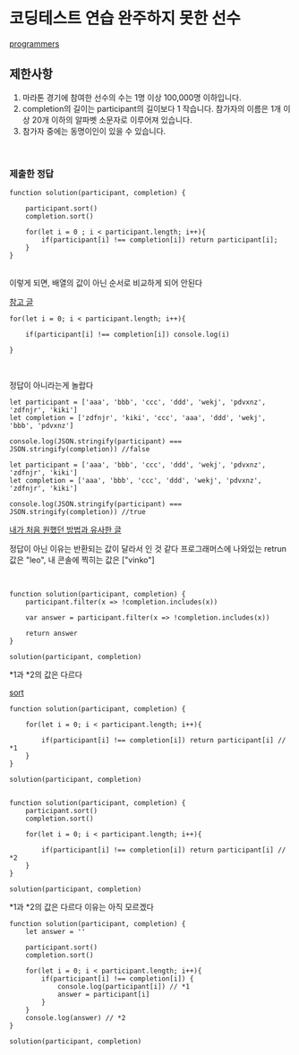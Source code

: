 # 코딩테스트 연습 완주하지 못한 선수

[programmers](https://programmers.co.kr/learn/courses/30/lessons/42576?language=javascript)

## 제한사항
1. 마라톤 경기에 참여한 선수의 수는 1명 이상 100,000명 이하입니다.
2. completion의 길이는 participant의 길이보다 1 작습니다.
참가자의 이름은 1개 이상 20개 이하의 알파벳 소문자로 이루어져 있습니다.
3. 참가자 중에는 동명이인이 있을 수 있습니다.

<br>

### 제출한 정답
```
function solution(participant, completion) {
    
    participant.sort()
    completion.sort()

    for(let i = 0 ; i < participant.length; i++){
        if(participant[i] !== completion[i]) return participant[i];
    }
}
```
<br>
이렇게 되면, 배열의 값이 아닌 순서로 비교하게 되어 안된다

[참고 글](https://soft91.tistory.com/84)

```
for(let i = 0; i < participant.length; i++){

    if(participant[i] !== completion[i]) console.log(i)

}
```
<br>

정답이 아니라는게 놀랍다

```
let participant = ['aaa', 'bbb', 'ccc', 'ddd', 'wekj', 'pdvxnz', 'zdfnjr', 'kiki']
let completion = ['zdfnjr', 'kiki', 'ccc', 'aaa', 'ddd', 'wekj', 'bbb', 'pdvxnz']

console.log(JSON.stringify(participant) === JSON.stringify(completion)) //false

let participant = ['aaa', 'bbb', 'ccc', 'ddd', 'wekj', 'pdvxnz', 'zdfnjr', 'kiki']
let completion = ['aaa', 'bbb', 'ccc', 'ddd', 'wekj', 'pdvxnz', 'zdfnjr', 'kiki']

console.log(JSON.stringify(participant) === JSON.stringify(completion)) //true
```

[내가 처음 원했던 방법과 유사한 글](https://miiingo.tistory.com/338)

정답이 아닌 이유는 반환되는 값이 달라서 인 것 같다
프로그래머스에 나와있는 retrun 값은 "leo", 내 콘솔에 찍히는 값은 ["vinko"]

<br>

```
function solution(participant, completion) {
    participant.filter(x => !completion.includes(x))

    var answer = participant.filter(x => !completion.includes(x))

    return answer
}

solution(participant, completion)
```

*1과 *2의 값은 다르다

[sort](https://developer.mozilla.org/ko/docs/Web/JavaScript/Reference/Global_Objects/Array/sort)
```
function solution(participant, completion) {

    for(let i = 0; i < participant.length; i++){

        if(participant[i] !== completion[i]) return participant[i] // *1
    }
}

solution(participant, completion)


function solution(participant, completion) {
    participant.sort()
    completion.sort()

    for(let i = 0; i < participant.length; i++){

        if(participant[i] !== completion[i]) return participant[i] // *2
    }
}

solution(participant, completion)
```
*1과 *2의 값은 다르다 이유는 아직 모르겠다
```
function solution(participant, completion) {
    let answer = ''
    
    participant.sort()
    completion.sort()

    for(let i = 0; i < participant.length; i++){
        if(participant[i] !== completion[i]) {
            console.log(participant[i]) // *1
            answer = participant[i]
        }
    }
    console.log(answer) // *2
}

solution(participant, completion)

```
